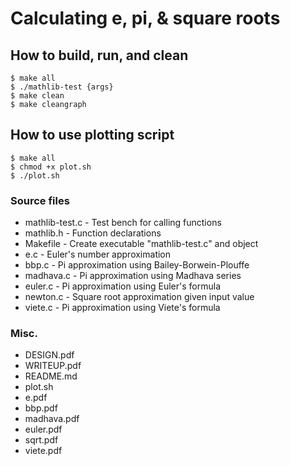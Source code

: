 # Calculating e, pi, & square roots  

## How to build, run, and clean
```
$ make all
$ ./mathlib-test {args}
$ make clean
$ make cleangraph
```

## How to use plotting script
```
$ make all
$ chmod +x plot.sh
$ ./plot.sh
```

### Source files
* mathlib-test.c
        - Test bench for calling functions
* mathlib.h
        - Function declarations
* Makefile
        - Create executable "mathlib-test.c" and object
* e.c
        - Euler's number approximation
* bbp.c
        - Pi approximation using Bailey-Borwein-Plouffe
* madhava.c
        - Pi approximation using Madhava series
* euler.c
        - Pi approximation using Euler's formula
* newton.c
        - Square root approximation given input value
* viete.c
        - Pi approximation using Viete's formula

### Misc.
* DESIGN.pdf
* WRITEUP.pdf
* README.md
* plot.sh
* e.pdf
* bbp.pdf
* madhava.pdf
* euler.pdf
* sqrt.pdf
* viete.pdf
